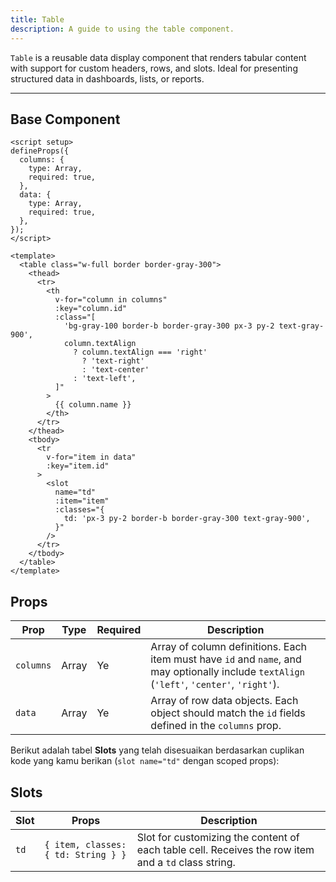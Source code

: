 ```yaml
---
title: Table  
description: A guide to using the table component.
---
```


`Table` is a reusable data display component that renders tabular content with support for custom headers, rows, and slots. Ideal for presenting structured data in dashboards, lists, or reports.

---

## Base Component

```vue
<script setup>
defineProps({
  columns: {
    type: Array,
    required: true,
  },
  data: {
    type: Array,
    required: true,
  },
});
</script>

<template>
  <table class="w-full border border-gray-300">
    <thead>
      <tr>
        <th
          v-for="column in columns"
          :key="column.id"
          :class="[
            'bg-gray-100 border-b border-gray-300 px-3 py-2 text-gray-900',
            column.textAlign
              ? column.textAlign === 'right'
                ? 'text-right'
                : 'text-center'
              : 'text-left',
          ]"
        >
          {{ column.name }}
        </th>
      </tr>
    </thead>
    <tbody>
      <tr
        v-for="item in data"
        :key="item.id"
      >
        <slot
          name="td"
          :item="item"
          :classes="{
            td: 'px-3 py-2 border-b border-gray-300 text-gray-900',
          }"
        />
      </tr>
    </tbody>
  </table>
</template>
```

## Props

| Prop      | Type  | Required | Description                                                                                                                                 |
| --------- | ----- | -------- | ------------------------------------------------------------------------------------------------------------------------------------------- |
| `columns` | Array | Ye       | Array of column definitions. Each item must have `id` and `name`, and may optionally include `textAlign` (`'left'`, `'center'`, `'right'`). |
| `data`    | Array | Ye       | Array of row data objects. Each object should match the `id` fields defined in the `columns` prop.                                          |

Berikut adalah tabel **Slots** yang telah disesuaikan berdasarkan cuplikan kode yang kamu berikan (`slot name="td"` dengan scoped props):

## Slots

| Slot | Props                               | Description                                                                                         |
| ---- | ----------------------------------- | --------------------------------------------------------------------------------------------------- |
| `td` | `{ item, classes: { td: String } }` | Slot for customizing the content of each table cell. Receives the row item and a `td` class string. |